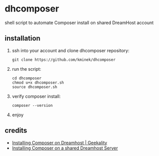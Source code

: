 # dhcomposer

shell script to automate Composer install on shared DreamHost account

## installation

1. ssh into your account and clone dhcomposer repository:

   ````
   git clone https://github.com/kminek/dhcomposer
   ````

2. run the script:

   ````
   cd dhcomposer
   chmod u+x dhcomposer.sh
   source dhcomposer.sh
   ````

3. verify composer install:

   ````
   composer --version
   ````

4. enjoy

## credits

- [Installing Composer on Dreamhost | Geekality](http://www.geekality.net/2013/02/01/dreamhost-composer/)
- [Installing Composer on a shared Dreamhost Server](https://github.com/Braunson/dreamhost-composer-install)
